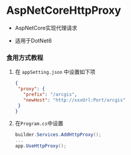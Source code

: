# AspNetCoreHttpProxy

- AspNetCore实现代理请求

- 适用于DotNet6

### 食用方式教程

1. 在 `appSetting.json` 中设置如下项 
   
   ```json
   {
    "proxy": {
      "prefix": "/arcgis",
      "newHost": "http://xxxUrl:Port/arcgis"
    }
   }
   ```
2. 在`Program.cs`中设置  
   
   ```csharp
   builder.Services.AddHttpProxy();  
   ...
   app.UseHttpProxy();  
   ```
